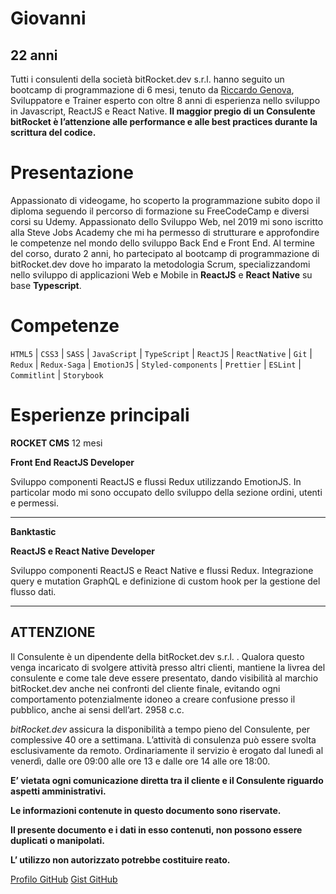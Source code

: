 # Giovanni

## 22 anni

Tutti i consulenti della società bitRocket.dev s.r.l. hanno seguito un bootcamp di programmazione di 6 mesi, tenuto da [Riccardo Genova](https://github.com/riccardogenova-bitrocketdev), Sviluppatore e Trainer esperto con oltre 8 anni di esperienza nello sviluppo in Javascript, ReactJS e React Native. **Il maggior pregio di un Consulente bitRocket è l’attenzione alle performance e alle best practices durante la scrittura del codice.**

# Presentazione

Appassionato di videogame, ho scoperto la programmazione subito dopo il diploma seguendo il percorso di formazione su FreeCodeCamp e diversi corsi su Udemy. Appassionato dello Sviluppo Web, nel 2019 mi sono iscritto alla Steve Jobs Academy che mi ha permesso di strutturare e approfondire le competenze nel mondo dello sviluppo Back End e Front End. Al termine del corso, durato 2 anni, ho partecipato al bootcamp di programmazione di bitRocket.dev dove ho imparato la metodologia Scrum, specializzandomi nello sviluppo di applicazioni Web e Mobile in **ReactJS** e **React Native** su base **Typescript**.

# Competenze

`HTML5` | `CSS3` | `SASS` | `JavaScript` | `TypeScript` | `ReactJS` | `ReactNative` | `Git` | `Redux` | `Redux-Saga` | `EmotionJS` | `Styled-components` | `Prettier` | `ESLint` | `Commitlint` | `Storybook`

# Esperienze principali

**ROCKET CMS** 12 mesi

**Front End ReactJS Developer**

Sviluppo componenti ReactJS e flussi Redux utilizzando EmotionJS. In particolar modo mi sono occupato dello sviluppo della sezione ordini, utenti e permessi.

---

**Banktastic**

**ReactJS e React Native Developer**

Sviluppo componenti ReactJS e React Native e flussi Redux. Integrazione query e mutation GraphQL e definizione di custom hook per la gestione del flusso dati.

---

## ATTENZIONE

Il Consulente è un dipendente della bitRocket.dev s.r.l. . Qualora questo venga incaricato di svolgere attività presso altri clienti, mantiene la livrea del consulente e come tale deve essere presentato, dando visibilità al marchio bitRocket.dev anche nei confronti del cliente finale, evitando ogni comportamento potenzialmente idoneo a creare confusione presso il pubblico, anche ai sensi dell’art. 2958 c.c.

_bitRocket.dev_ assicura la disponibilità a tempo pieno del Consulente, per complessive 40 ore a settimana. L’attività di consulenza può essere svolta esclusivamente da remoto. Ordinariamente il servizio è erogato dal lunedì al venerdì, dalle ore 09:00 alle ore 13 e dalle ore 14 alle ore 18:00.

**E’ vietata ogni comunicazione diretta tra il cliente e il Consulente riguardo aspetti amministrativi.**

**Le informazioni contenute in questo documento sono riservate.**

**Il presente documento e i dati in esso contenuti, non possono essere duplicati o manipolati.**

**L’ utilizzo non autorizzato potrebbe costituire reato.**

[Profilo GitHub](https://github.com/giovannidigregorio-bitrocketdev)
[Gist GitHub](https://gist.github.com/giovannidigregorio-bitrocketdev)
